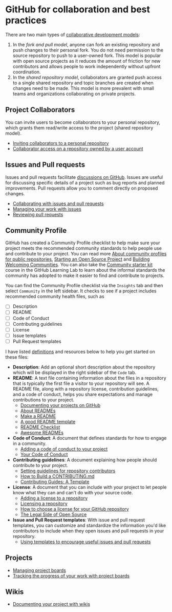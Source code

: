 # GitHub for collaboration and best practices

There are two main types of [collaborative development models](https://help.github.com/en/github/collaborating-with-issues-and-pull-requests/about-collaborative-development-models): 
1. In the *fork and pull model*, anyone can fork an existing repository and push changes to their personal fork. You do not need permission to the source repository to push to a user-owned fork. This model is popular with open source projects as it reduces the amount of friction for new contributors and allows people to work independently without upfront coordination.
2. In the *shared repository model*, collaborators are granted push access to a single shared repository and topic branches are created when changes need to be made. This model is more prevalent with small teams and organizations collaborating on private projects.

## Project Collaborators

You can invite users to become collaborators to your personal repository, which grants them read/write access to the project (shared repository model). 

- [Inviting collaborators to a personal repository](https://help.github.com/en/github/setting-up-and-managing-your-github-user-account/inviting-collaborators-to-a-personal-repository)
- [Collaborator access on a repository owned by a user account](https://help.github.com/en/github/setting-up-and-managing-your-github-user-account/permission-levels-for-a-user-account-repository#collaborator-access-on-a-repository-owned-by-a-user-account)

## Issues and Pull requests

Issues and pull requests facilitate [discussions on GitHub](https://help.github.com/en/github/collaborating-with-issues-and-pull-requests/about-conversations-on-github#discussions-on-github). Issues are useful for discussing specific details of a project such as bug reports and planned improvements. Pull requests allow you to comment directly on proposed changes. 

- [Collaborating with issues and pull requests](https://help.github.com/en/github/collaborating-with-issues-and-pull-requests)
- [Managing your work with issues](https://help.github.com/en/github/managing-your-work-on-github/managing-your-work-with-issues)
- [Reviewing pull requests](https://lab.github.com/githubtraining/reviewing-pull-requests)


## Community Profile

GitHub has created a Community Profile checklist to help make sure your project meets the recommended community standards to help people use and contribute to your project. You can read more [About community profiles for public repositories](https://help.github.com/en/github/building-a-strong-community/about-community-profiles-for-public-repositories), [Starting an Open Source Project](https://opensource.guide/starting-a-project/) and [Building Welcoming Communities](https://opensource.guide/building-community/). You can also take the [Community starter kit](https://lab.github.com/githubtraining/community-starter-kit) course in the GitHub Learning Lab to learn about the informal standards the community has adopted to make it easier to find and contribute to projects.

You can find the Community Profile checklist via the `Insights` tab and then select `Community` in the left sidebar. It checks to see if a project includes recommended community health files, such as
- [ ] Description
- [ ] README
- [ ] Code of Conduct
- [ ] Contributing guidelines
- [ ] License
- [ ] Issue templates
- [ ] Pull Request templates

I have listed [definitions](https://help.github.com/en/github/getting-started-with-github/github-glossary) and resources below to help you get started on these files:
- **Description**: Add an optional short description about the repository which will be displayed in the right sidebar of the `Code` tab.
- **README**: A text file containing information about the files in a repository that is typically the first file a visitor to your repository will see. A README file, along with a repository license, contribution guidelines, and a code of conduct, helps you share expectations and manage contributions to your project.
   - [Documenting your projects on GitHub](https://guides.github.com/features/wikis/)
   - [About READMEs](https://help.github.com/en/github/creating-cloning-and-archiving-repositories/about-readmes)
   - [Make a README](https://www.makeareadme.com/)
   - [A good README template](https://github.com/PurpleBooth/a-good-readme-template)
   - [README Checklist](https://github.com/ddbeck/readme-checklist/blob/master/checklist.md)
   - [Awesome READMEs](https://github.com/matiassingers/awesome-readme)
- **Code of Conduct**: A document that defines standards for how to engage in a community.
   - [Adding a code of conduct to your project](https://help.github.com/en/github/building-a-strong-community/adding-a-code-of-conduct-to-your-project)
   - [Your Code of Conduct](https://opensource.guide/code-of-conduct/)
- **Contributing guidelines**:  A document explaining how people should contribute to your project.
   - [Setting guidelines for repository contributors](https://help.github.com/en/github/building-a-strong-community/setting-guidelines-for-repository-contributors)
   - [How to Build a CONTRIBUTING.md](https://mozillascience.github.io/working-open-workshop/contributing/)
   - [Contributing Guides: A Template](https://github.com/nayafia/contributing-template/)
- **License**: A document that you can include with your project to let people know what they can and can't do with your source code.
   - [Adding a license to a repository](https://help.github.com/en/github/building-a-strong-community/adding-a-license-to-a-repository)
   - [Licensing a repository](https://help.github.com/en/github/creating-cloning-and-archiving-repositories/licensing-a-repository)
   - [How to choose a license for your GitHub repository](https://choosealicense.com/)
   - [The Legal Side of Open Source](https://opensource.guide/legal/)
- **Issue and Pull Request templates**: With issue and pull request templates, you can customize and standardize the information you'd like contributors to include when they open issues and pull requests in your repository.
   - [Using templates to encourage useful issues and pull requests](https://help.github.com/en/github/building-a-strong-community/using-templates-to-encourage-useful-issues-and-pull-requests)



## Projects

- [Managing project boards](https://help.github.com/en/github/managing-your-work-on-github/managing-project-boards)
- [Tracking the progress of your work with project boards](https://help.github.com/en/github/managing-your-work-on-github/tracking-the-progress-of-your-work-with-project-boards)

## Wikis

- [Documenting your project with wikis](https://help.github.com/en/github/building-a-strong-community/documenting-your-project-with-wikis)
